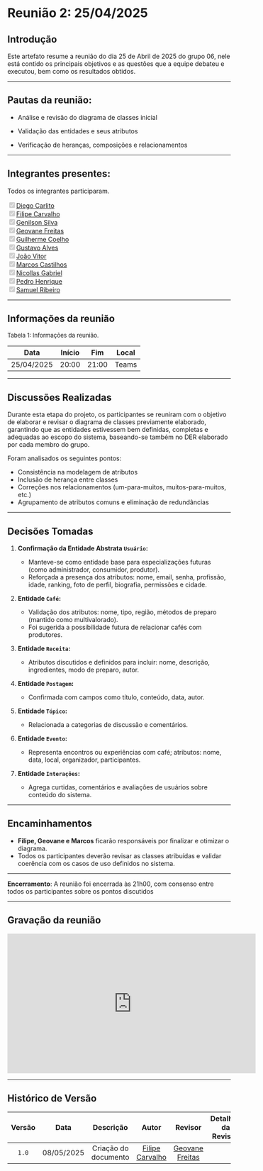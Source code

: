 
# Reunião 2: 25/04/2025

## Introdução

Este artefato resume a reunião do dia 25 de Abril de 2025 do grupo 06, nele está contido os principais objetivos e as questões que a equipe debateu e executou, bem como os resultados obtidos.

***

## Pautas da reunião:


- Análise e revisão do diagrama de classes inicial

- Validação das entidades e seus atributos

- Verificação de heranças, composições e relacionamentos

*** 

## Integrantes presentes:

Todos os integrantes participaram.

<label><input type="checkbox" checked disabled>[Diego Carlito](https://github.com/DiegoCarlito)</label><br>
<label><input type="checkbox" checked disabled>[Filipe Carvalho](https://github.com/Filipe-002)</label><br>
<label><input type="checkbox" checked disabled>[Genilson Silva](https://github.com/GenilsonJrs)</label><br>
<label><input type="checkbox" checked disabled>[Geovane Freitas](https://github.com/GeovaneSFT)</label><br>
<label><input type="checkbox" checked disabled>[Guilherme Coelho](https://github.com/Guilermanoo)</label><br>
<label><input type="checkbox" checked disabled>[Gustavo Alves](https://github.com/gustaallves)</label><br>
<label><input type="checkbox" checked disabled>[João Vitor](https://github.com/Joa0v)</label><br>
<label><input type="checkbox" checked disabled>[Marcos Castilhos](https://github.com/Marcosatc147)</label><br>
<label><input type="checkbox" checked disabled>[Nicollas Gabriel](https://github.com/Nicollaxs)</label><br>
<label><input type="checkbox" checked disabled>[Pedro Henrique](https://github.com/PedroHhenriq)</label><br>
<label><input type="checkbox" checked disabled>[Samuel Ribeiro](https://github.com/SamuelRicosta)</label><br>

***

## Informações da reunião

<font size="2" >
<p> Tabela 1: Informações da reunião. </p>
</font>

| Data | Início | Fim | Local |
|:-:|:-:|:-:|:-:|
| 25/04/2025  | 20:00 | 21:00  | Teams |

***

## Discussões Realizadas

Durante esta etapa do projeto, os participantes se reuniram com o objetivo de elaborar e
revisar o diagrama de classes previamente elaborado, garantindo que as entidades
estivessem bem definidas, completas e adequadas ao escopo do sistema, baseando-se
também no DER elaborado por cada membro do grupo.

Foram analisados os seguintes pontos:
- Consistência na modelagem de atributos
- Inclusão de herança entre classes
- Correções nos relacionamentos (um-para-muitos, muitos-para-muitos, etc.)
- Agrupamento de atributos comuns e eliminação de redundâncias

*** 

## Decisões Tomadas

1. **Confirmação da Entidade Abstrata `Usuário`:**
    - Manteve-se como entidade base para especializações futuras (como administrador, consumidor, produtor).
    - Reforçada a presença dos atributos: nome, email, senha, profissão, idade, ranking, foto de perfil, biografia, permissões e cidade.

2. **Entidade `Café`:**
    - Validação dos atributos: nome, tipo, região, métodos de preparo (mantido como multivalorado).
    - Foi sugerida a possibilidade futura de relacionar cafés com produtores.

3. **Entidade `Receita`:**
    - Atributos discutidos e definidos para incluir: nome, descrição, ingredientes, modo de preparo, autor.


4. **Entidade `Postagem`:**
    - Confirmada com campos como título, conteúdo, data, autor.

5. **Entidade `Tópico`:**
    - Relacionada a categorias de discussão e comentários.

6. **Entidade `Evento`:**
    - Representa encontros ou experiências com café; atributos: nome, data, local, organizador, participantes.

7. **Entidade `Interações`:**
    - Agrega curtidas, comentários e avaliações de usuários sobre conteúdo do sistema.

***

## Encaminhamentos

- **Filipe, Geovane e Marcos** ficarão responsáveis por finalizar e otimizar o diagrama.
- Todos os participantes deverão revisar as classes atribuídas e validar coerência com os casos de uso definidos no sistema.

***

**Encerramento**:  A reunião foi encerrada às 21h00, com consenso entre todos os participantes sobre os pontos discutidos

***

## Gravação da reunião

<div style= "max-width:450px">
<iframe src="https://unbbr.sharepoint.com/sites/ArquiteturaeDesenhodeSoftwareGrupo06539/_layouts/15/embed.aspx?UniqueId=14fe51e6-e1d4-4fe7-b22e-148126558d90&embed=%7B%22ust%22%3Atrue%2C%22hv%22%3A%22CopyEmbedCode%22%7D&referrer=StreamWebApp&referrerScenario=EmbedDialog.Create" width="560" height="315" frameborder="0" scrolling="no" allowfullscreen title="Reunião 2 - Entrega 2 - Diagrama de Classes-20250425_191129-Gravação de Reunião 1.mp4"></iframe>
</div>

***

## Histórico de Versão

| Versão | Data | Descrição | Autor | Revisor|Detalhes da Revisão|
|:-:|:-:|:-:|:-:|:-:|:--:|
|`1.0`| 08/05/2025 | Criação do documento| [Filipe Carvalho][FilipeGH] | [Geovane Freitas][GeovaneGH] | |

[DiegoGH]: https://github.com/DiegoCarlito
[FilipeGH]: https://github.com/Filipe-002
[GenilsonGH]: https://github.com/GenilsonJrs
[GeovaneGH]: https://github.com/GeovaneSFT
[GuilhermeGH]: https://github.com/Guilermanoo
[GustavoGH]: https://github.com/gustaallves
[JoãoVitorGH]: https://github.com/Joa0v
[MarcosGH]: https://github.com/Marcosatc147
[NicollasGH]: https://github.com/Nicollaxs
[Pedro Henrique]: https://github.com/PedroHhenriq
[SamuelGH]: https://github.com/SamuelRicosta